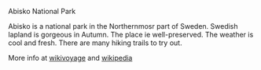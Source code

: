 Abisko National Park

Abisko is a national park in the Northernmosr part of Sweden. Swedish lapland is gorgeous in Autumn. The place ie well-preserved. The weather is cool and fresh. There are many hiking trails to try out.

More info at [wikivoyage](https://en.wikivoyage.org/wiki/Abisko_and_Björkliden) and [wikipedia](https://en.wikipedia.org/wiki/Abisko)
